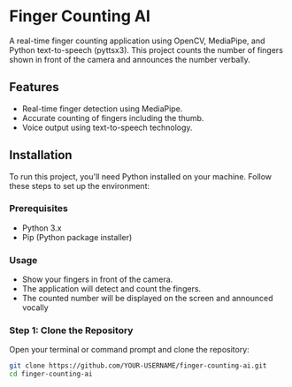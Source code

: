 # Finger Counting AI

A real-time finger counting application using OpenCV, MediaPipe, and Python text-to-speech (pyttsx3). This project counts the number of fingers shown in front of the camera and announces the number verbally.

## Features

- Real-time finger detection using MediaPipe.
- Accurate counting of fingers including the thumb.
- Voice output using text-to-speech technology.

## Installation

To run this project, you'll need Python installed on your machine. Follow these steps to set up the environment:

### Prerequisites

- Python 3.x
- Pip (Python package installer)

### Usage
- Show your fingers in front of the camera.
- The application will detect and count the fingers.
- The counted number will be displayed on the screen and announced vocally

### Step 1: Clone the Repository

Open your terminal or command prompt and clone the repository:

```bash
git clone https://github.com/YOUR-USERNAME/finger-counting-ai.git
cd finger-counting-ai
